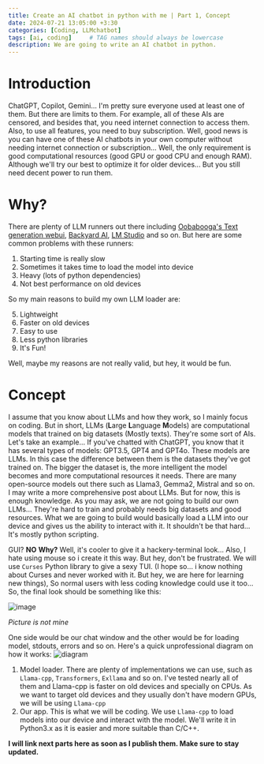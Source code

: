 ```yaml
---
title: Create an AI chatbot in python with me | Part 1, Concept
date: 2024-07-21 13:05:00 +3:30
categories: [Coding, LLMchatbot]
tags: [ai, coding]     # TAG names should always be lowercase
description: We are going to write an AI chatbot in python.
---
```



# Introduction
ChatGPT, Copilot, Gemini... I'm pretty sure everyone used at least one of them. But there are limits to them. For example, all of these AIs are censored, and besides that, you need internet connection to access them. Also, to use all features, you need to buy subscription. 
Well, good news is you can have one of these AI chatbots in your own computer without needing internet connection or subscription... Well, the only requirement is good computational resources (good GPU or good CPU and enough RAM). Although we'll try our best to optimize it for older devices... But you still need decent power to run them.
# Why?
There are plenty of LLM runners out there including [Oobabooga's Text generation webui](https://github.com/oobabooga/text-generation-webui), [Backyard AI](https://backyard.ai/), [LM Studio](https://lmstudio.ai/) and so on. But here are some common problems with these runners:
 1. Starting time is really slow
 2. Sometimes it takes time to load the model into device
 3. Heavy (lots of python dependencies)
 4. Not best performance on old devices
 
 So my main reasons to build my own LLM loader are:
 
 5. Lightweight
 6. Faster on old devices
 7. Easy to use
 8. Less python libraries
 9. It's Fun!
 
 Well, maybe my reasons are not really valid, but hey, it would be fun.
 
# Concept
I assume that you know about LLMs and how they work, so I mainly focus on coding. But in short, LLMs (**L**arge **L**anguage **M**odels) are computational models that trained on big datasets (Mostly texts). They're some sort of AIs. Let's take an example... If you've chatted with ChatGPT, you know that it has several types of models: GPT3.5, GPT4 and GPT4o. These models are LLMs. In this case the difference between them is the datasets they've got trained on. The bigger the dataset is, the more intelligent the model becomes and more computational resources it needs. There are many open-source models out there such as Llama3, Gemma2, Mistral and so on. I may write a more comprehensive post about LLMs. But for now, this is enough knowledge.
 As you may ask, we are not going to build our own LLMs... They're hard to train and probably needs big datasets and good resources. What we are going to build would basically load a LLM into our device and gives us the ability to interact with it. It shouldn't be that hard... It's mostly python scripting.
 
 GUI? **NO**
 **Why?** Well, it's cooler to give it a hackery-terminal look... Also, I hate using mouse so i create it this way. 
 But hey, don't be frustrated. We will use `Curses` Python library to give a sexy TUI. (I hope so... i know nothing about Curses and never worked with it. But hey, we are here for learning new things), So normal users with less coding knowledge could use it too... 
 So, the final look should be something like this:
 
 ![image](https://github.com/user-attachments/assets/be883669-b94a-4a96-82ad-439d217b30d5)
 
*Picture is not mine*

 One side would be our chat window and the other would be for loading model, stdouts, errors and so on.
Here's a quick unprofessional diagram on how it works:
![diagram](https://github.com/user-attachments/assets/0d2e814a-f2d3-45c4-bccf-5a446dac27f2)


 1. Model loader. There are plenty of implementations we can use, such as `Llama-cpp`, `Transformers`, `Exllama` and so on. I've tested nearly all of them and Llama-cpp is faster on old devices and specially on CPUs. As we want to target old devices and they usually don't have modern GPUs, we will be using `Llama-cpp`
 2. Our app. This is what we will be coding. We use `Llama-cpp` to load models into our device and interact with the model. We'll write it in Python3.x as it is easier and more suitable than C/C++. 


 **I will link next parts here as soon as I publish them. Make sure to stay updated.**
